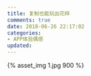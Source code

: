 ```yaml
---
title: 复制也能玩出花样
comments: true
date: 2018-06-26 22:17:02
categories:
- APP体验偶感
updated:
---
```


{% asset_img 1.jpg 900 %}
